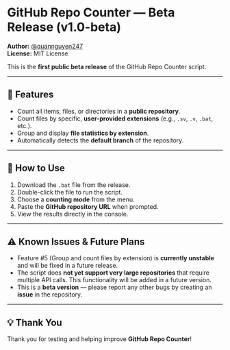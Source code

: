# GitHub Repo Counter — Beta Release (v1.0-beta)

**Author:** [@quannguyen247](https://github.com/quannguyen247)  
**License:** MIT License  

This is the **first public beta release** of the GitHub Repo Counter script.

---

## 📜 Features

- Count all items, files, or directories in a **public repository**.
- Count files by specific, **user-provided extensions** (e.g., `.sv`, `.v`, `.bat`, etc.).
- Group and display **file statistics by extension**.
- Automatically detects the **default branch** of the repository.

---

## 🚀 How to Use

1. Download the `.bat` file from the release.
2. Double-click the file to run the script.
3. Choose a **counting mode** from the menu.
4. Paste the **GitHub repository URL** when prompted.
5. View the results directly in the console.

---

## ⚠️ Known Issues & Future Plans

- Feature #5 (Group and count files by extension) is **currently unstable** and will be fixed in a future release.
- The script does **not yet support very large repositories** that require multiple API calls. This functionality will be added in a future version.
- This is a **beta version** — please report any other bugs by creating an **issue** in the repository.

---

## 💡 Thank You

Thank you for testing and helping improve **GitHub Repo Counter**!
